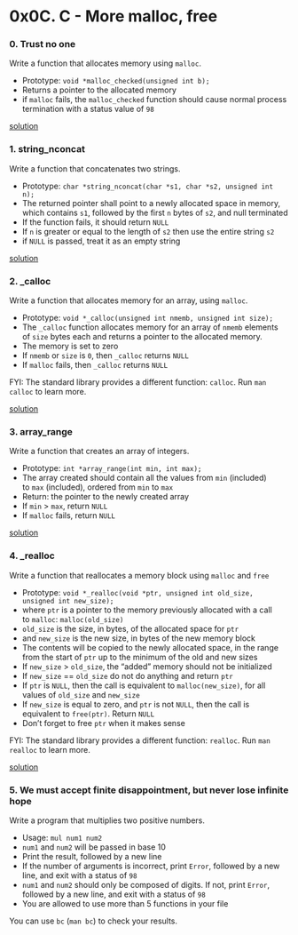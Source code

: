 # 0x0C. C - More malloc, free

### 0. Trust no one

Write a function that allocates memory using `malloc`.

- Prototype: `void *malloc_checked(unsigned int b);`
- Returns a pointer to the allocated memory
- if `malloc` fails, the `malloc_checked` function should cause normal process termination with a status value of `98`

[solution](0-malloc_checked.c)

### 1. string_nconcat

Write a function that concatenates two strings.

- Prototype: `char *string_nconcat(char *s1, char *s2, unsigned int n);`
- The returned pointer shall point to a newly allocated space in memory, which contains `s1`, followed by the first `n` bytes of `s2`, and null terminated
- If the function fails, it should return `NULL`
- If `n` is greater or equal to the length of `s2` then use the entire string `s2`
- if `NULL` is passed, treat it as an empty string

[solution](1-string-nconcat.c)

### 2. _calloc

Write a function that allocates memory for an array, using `malloc`.

- Prototype: `void *_calloc(unsigned int nmemb, unsigned int size);`
- The `_calloc` function allocates memory for an array of `nmemb` elements of `size` bytes each and returns a pointer to the allocated memory.
- The memory is set to zero
- If `nmemb` or `size` is `0`, then `_calloc` returns `NULL`
- If `malloc` fails, then `_calloc` returns `NULL`

FYI: The standard library provides a different function: `calloc`. Run `man calloc` to learn more.

[solution](2-calloc.c)

### 3. array_range

Write a function that creates an array of integers.

- Prototype: `int *array_range(int min, int max);`
- The array created should contain all the values from `min` (included) to `max` (included), ordered from `min` to `max`
- Return: the pointer to the newly created array
- If `min` > `max`, return `NULL`
- If `malloc` fails, return `NULL`

[solution](3-array_range.c)

### 4. _realloc

Write a function that reallocates a memory block using `malloc` and `free`

- Prototype: `void *_realloc(void *ptr, unsigned int old_size, unsigned int new_size);`
- where `ptr` is a pointer to the memory previously allocated with a call to `malloc`: `malloc(old_size)`
- `old_size` is the size, in bytes, of the allocated space for `ptr`
- and `new_size` is the new size, in bytes of the new memory block
- The contents will be copied to the newly allocated space, in the range from the start of `ptr` up to the minimum of the old and new sizes
- If `new_size` > `old_size`, the “added” memory should not be initialized
- If `new_size` == `old_size` do not do anything and return `ptr`
- If `ptr` is `NULL`, then the call is equivalent to `malloc(new_size)`, for all values of `old_size` and `new_size`
- If `new_size` is equal to zero, and `ptr` is not `NULL`, then the call is equivalent to `free(ptr)`. Return `NULL`
- Don’t forget to free `ptr` when it makes sense

FYI: The standard library provides a different function: `realloc`. Run `man realloc` to learn more.

[solution](100-realloc.c)

### 5. We must accept finite disappointment, but never lose infinite hope

Write a program that multiplies two positive numbers.

- Usage: `mul num1 num2`
- `num1` and `num2` will be passed in base 10
- Print the result, followed by a new line
- If the number of arguments is incorrect, print `Error`, followed by a new line, and exit with a status of `98`
- `num1` and `num2` should only be composed of digits. If not, print `Error`, followed by a new line, and exit with a status of `98`
- You are allowed to use more than 5 functions in your file

You can use `bc` (`man bc`) to check your results.


